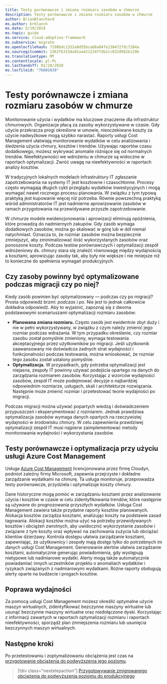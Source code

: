 ```yaml
---
title: Testy porównawcze i zmiana rozmiaru zasobów w chmurze
description: Testy porównawcze i zmiana rozmiaru zasobów w chmurze
author: BrianBlanchard
ms.author: brblanch
ms.date: 5/19/2019
ms.topic: guide
ms.service: cloud-adoption-framework
ms.subservice: migrate
ms.openlocfilehash: 7198bdc1332a9d55bca68a04fe1384727dc7284a
ms.sourcegitcommit: 2362fb3154a91aa421224ffdb2cc632d982b129b
ms.translationtype: MT
ms.contentlocale: pl-PL
ms.lasthandoff: 01/28/2020
ms.locfileid: "76801838"
---
```

# <a name="benchmark-and-resize-cloud-assets"></a>Testy porównawcze i zmiana rozmiaru zasobów w chmurze

Monitorowanie użycia i wydatków ma kluczowe znaczenie dla infrastruktur chmurowych. Organizacje płacą za zasoby wykorzystywane w czasie. Gdy użycie przekracza progi określone w umowie, nieoczekiwane koszty za użycie nadwyżkowe mogą szybko narastać. Raporty usługi Cost Management ułatwiają monitorowanie wydatków w celu analizowania i śledzenia użycia chmury, kosztów i trendów. Używając raportów czasu dodatkowego, możesz wykrywać anomalie różniące się od normalnych trendów. Nieefektywności we wdrożeniu w chmurze są widoczne w raportach optymalizacji. Zwróć uwagę na nieefektywności w raportach analizy kosztów.

W tradycyjnych lokalnych modelach infrastruktury IT zgłaszanie zapotrzebowania na systemy IT jest kosztowne i czasochłonne. Procesy często wymagają długich cykli przeglądu wydatków inwestycyjnych i mogą wymagać nawet rocznego procesu planowania. W związku z tym typową praktyką jest kupowanie więcej niż potrzeba. Równie powszechną praktyką wśród administratorów IT jest nadmierne aprowizowanie zasobów w ramach przygotowania na przewidywane przyszłe zapotrzebowanie.

W chmurze modele ewidencjonowania i aprowizacji eliminują opóźnienia, które prowadzą do nadmiernych zakupów. Gdy zasób wymaga dodatkowych zasobów, można go skalować w górę lub w dół niemal natychmiast. Oznacza to, że rozmiar zasobów można bezpiecznie zmniejszyć, aby zminimalizować ilość wykorzystanych zasobów oraz ponoszone koszty. Podczas testów porównawczych i optymalizacji zespół wdrożeniowy ds. chmury stara się znaleźć równowagę między wydajnością a kosztami, aprowizując zasoby tak, aby były nie większe i nie mniejsze niż to konieczne do spełnienia wymagań produkcyjnych.

<!-- markdownlint-disable MD026 -->

## <a name="should-assets-be-optimized-during-or-after-the-migration"></a>Czy zasoby powinny być optymalizowane podczas migracji czy po niej?

Kiedy zasób powinien być optymalizowany &mdash; podczas czy po migracji? Prosta odpowiedź brzmi: *podczas i po*. Nie jest to jednak całkowicie dokładna odpowiedź. Aby to wyjaśnić, zapoznaj się z dwoma podstawowymi scenariuszami optymalizacji rozmiaru zasobów:

- **Planowana zmiana rozmiaru.** Często zasób jest ewidentnie zbyt duży i nie w pełni wykorzystywany, w związku z czym należy zmienić jego rozmiar podczas wdrażania. W tym przypadku określenie, czy rozmiar zasobu został pomyślnie zmieniony, wymaga testowania akceptacyjnego przez użytkowników po migracji. Jeśli użytkownik zaawansowany nie doświadcza żadnych strat wydajności i funkcjonalności podczas testowania, można wnioskować, że rozmiar tego zasobu został ustalony pomyślnie.
- **Optymalizacja.** W przypadkach, gdy potrzeba optymalizacji jest niejasna, zespoły IT powinny używać podejścia opartego na danych do zarządzania rozmiarem zasobów. Korzystając z wzorców wydajności zasobów, zespół IT może podejmować decyzje o najbardziej odpowiednim rozmiarze, usługach, skali i architekturze rozwiązania. Następnie może zmienić rozmiar i przetestować teorie wydajności po migracji.

Podczas migracji można używać popartych wiedzą i doświadczeniem przypuszczeń i eksperymentować z rozmiarem. Jednak prawdziwa optymalizacja zasobów wymaga danych opartych na rzeczywistej wydajności w środowisku chmury. W celu zapewnienia prawdziwej optymalizacji zespół IT musi najpierw zaimplementować metody monitorowania wydajności i wykorzystania zasobów.

## <a name="benchmark-and-optimize-with-azure-cost-management"></a>Testy porównawcze i optymalizacja przy użyciu usługi Azure Cost Management

Usługa [Azure Cost Management](https://docs.microsoft.com/azure/cost-management/overview) licencjonowana przez firmę Cloudyn, podmiot zależny firmy Microsoft, zapewnia przejrzyste i dokładne zarządzanie wydatkami na chmurę. Ta usługa monitoruje, przeprowadza testy porównawcze, przydziela i optymalizuje koszty chmury.

Dane historyczne mogą pomóc w zarządzaniu kosztami przez analizowanie użycia i kosztów w czasie w celu zidentyfikowania trendów, które następnie są używane do prognozowania przyszłych wydatków. Usługa Cost Management zawiera także przydatne raporty kosztów planowanych. Alokacja kosztów zarządza kosztami, analizując koszty na podstawie zasad tagowania. Alokacji kosztów można użyć na potrzeby przewidywanych kosztów i obciążeń zwrotnych, aby uwidocznić wykorzystanie zasobów i związane z tym koszty oraz wpływać na zachowania zużycia lub obciążać klientów dzierżawy. Kontrola dostępu ułatwia zarządzanie kosztami, zapewniając, że użytkownicy i zespoły mają dostęp tylko do potrzebnych im danych usługi Cost Management. Generowanie alertów ułatwia zarządzanie kosztami, automatycznie generując powiadomienia, gdy występują nietypowe lub nadmiarowe wydatki. Alerty mogą także automatycznie powiadamiać innych uczestników projektu o anomaliach wydatków i ryzykach związanych z nadmiarowymi wydatkami. Różne raporty obsługują alerty oparte na budżecie i progach kosztów.

## <a name="improve-efficiency"></a>Poprawa wydajności

Za pomocą usługi Cost Management możesz określić optymalne użycie maszyn wirtualnych, zidentyfikować bezczynne maszyny wirtualne lub usunąć bezczynne maszyny wirtualne oraz niedołączone dyski. Korzystając z informacji zawartych w raportach optymalizacji rozmiaru i raportach nieefektywności, sporządź plan zmniejszenia rozmiaru lub usunięcia bezczynnych maszyn wirtualnych.

## <a name="next-steps"></a>Następne kroki

Po przetestowaniu i zoptymalizowaniu obciążenia jest czas na [przygotowanie obciążenia do podwyższenia jego poziomu](./ready.md).

> [!div class="nextstepaction"]
> [Przygotowywanie zmigrowanego obciążenia do podwyższenia poziomu do produkcyjnego](./ready.md)

